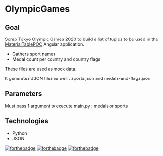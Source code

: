 # OlympicGames

## Goal

Scrap Tokyo Olympic Games 2020 to build a list of tuples to be used in the [MaterialTablePOC](https://github.com/popcodelab/MaterialTablePOC) Angular application.

- Gathers sport names
- Medal count per country and country flags

These files are used as mock data.

It generates JSON files as well : sports.json and medals-and-flags.json

## Parameters

Must pass 1 argument to execute main.py : medals or sports

## Technologies
- Python
- JSON

[![forthebadge](https://forthebadge.com/images/badges/uses-git.svg)](https://forthebadge.com)
[![forthebadge](https://forthebadge.com/images/badges/uses-markdown.svg)](https://forthebadge.com)
[![forthebadge](https://forthebadge.com/images/badges/made-in-python.svg)](https://forthebadge.com)
